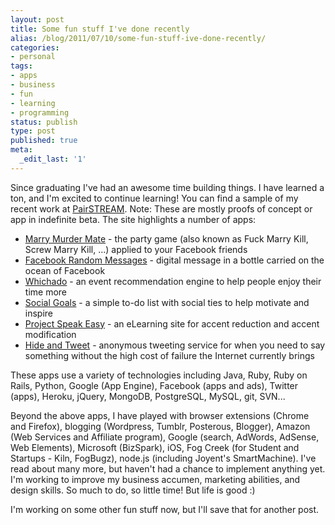 ```yaml
---
layout: post
title: Some fun stuff I've done recently
alias: /blog/2011/07/10/some-fun-stuff-ive-done-recently/
categories:
- personal
tags:
- apps
- business
- fun
- learning
- programming
status: publish
type: post
published: true
meta:
  _edit_last: '1'
---
```

Since graduating I've had an awesome time building things. I have learned a ton, and I'm excited to continue learning! You can find a sample of my recent work at <a href="http://pairstream.com/">PairSTREAM</a>. Note: These are mostly proofs of concept or app in indefinite beta. The site highlights a number of apps:

 * <a title="PairSTREAM - Marry Murder Mate" href="http://pairstream.com/random-game.php">Marry Murder Mate</a> - the party game (also known as Fuck Marry Kill, Screw Marry Kill, ...) applied to your Facebook friends
 * <a title="PairSTREAM - Facebook Random Messages" href="http://fb-rand-messages.appspot.com/">Facebook Random Messages</a> - digital message in a bottle carried on the ocean of Facebook
 * <a title="PairSTREAM - Whichado" href="http://whichado.com/YourCity">Whichado</a> - an event recommendation engine to help people enjoy their time more
 * <a title="PairSTREAM - Social Goals" href="http://social-goals.heroku.com/">Social Goals</a> - a simple to-do list with social ties to help motivate and inspire
 * <a title="PairSTREAM - Project Speak Easy" href="http://projectspeakeasy.com/">Project Speak Easy</a> - an eLearning site for accent reduction and accent modification
 * <a title="PairSTREAM - Hide and Tweet" href="http://hide-and-tweet.appspot.com/">Hide and Tweet</a> - anonymous tweeting service for when you need to say something without the high cost of failure the Internet currently brings

These apps use a variety of technologies including Java, Ruby, Ruby on Rails, Python, Google (App Engine), Facebook (apps and ads), Twitter (apps), Heroku, jQuery, MongoDB, PostgreSQL, MySQL, git, SVN...

Beyond the above apps, I have played with browser extensions (Chrome and Firefox), blogging (Wordpress, Tumblr, Posterous, Blogger), Amazon (Web Services and Affiliate program), Google (search, AdWords, AdSense, Web Elements), Microsoft (BizSpark), iOS, Fog Creek (for Student and Startups - Kiln, FogBugz), node.js (including Joyent's SmartMachine). I've read about many more, but haven't had a chance to implement anything yet. I'm working to improve my business accumen, marketing abilities, and design skills. So much to do, so little time! But life is good :)

I'm working on some other fun stuff now, but I'll save that for another post.
